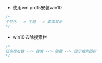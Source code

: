 - 使用vm pro15安装win10

```js
/*
个性化 --> 主题 --> 桌面显示
*/
```

- win10去除搜索栏

```js
/*
任务栏右键 --> 搜索 --> 隐藏 --> 显示搜索图标
*/
```

